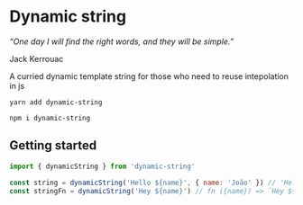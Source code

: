 # Dynamic string

*“One day I will find the right words, and they will be simple.”*

Jack Kerrouac

A curried dynamic template string for those who need to reuse intepolation in js

`yarn add dynamic-string`

`npm i dynamic-string`

## Getting started

```js
import { dynamicString } from 'dynamic-string'

const string = dynamicString('Hello ${name}', { name: 'João' }) // 'Hello João'
const stringFn = dynamicString('Hey ${name}') // fn ({name}) => `Hey ${name}`
```
